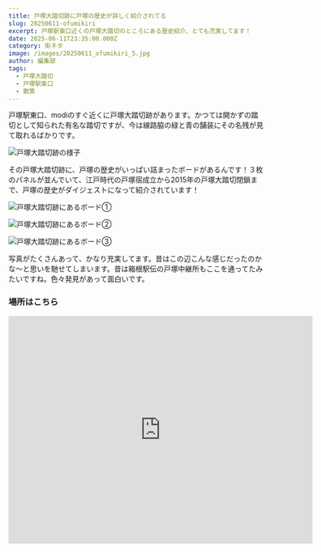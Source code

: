 ```yaml
---
title: 戸塚大踏切跡に戸塚の歴史が詳しく紹介されてる
slug: 20250611-ofumikiri
excerpt: 戸塚駅東口近くの戸塚大踏切のところにある歴史紹介、とても充実してます！
date: 2025-06-11T23:35:00.000Z
category: 街ネタ
image: /images/20250611_ofumikiri_5.jpg
author: 編集部
tags:
  - 戸塚大踏切
  - 戸塚駅東口
  - 散策
---
```

戸塚駅東口、modiのすぐ近くに戸塚大踏切跡があります。かつては開かずの踏切として知られた有名な踏切ですが、今は線路脇の緑と青の舗装にその名残が見て取れるばかりです。

![戸塚大踏切跡の様子](/images/20250611_ofumikiri_5.jpg)

その戸塚大踏切跡に、戸塚の歴史がいっぱい詰まったボードがあるんです！３枚のパネルが並んでいて、江戸時代の戸塚宿成立から2015年の戸塚大踏切閉鎖まで、戸塚の歴史がダイジェストになって紹介されています！

![戸塚大踏切跡にあるボード①](/images/20250611_ofumikiri_1.jpg)

![戸塚大踏切跡にあるボード②](/images/20250611_ofumikiri_2.jpg)

![戸塚大踏切跡にあるボード③](/images/20250611_ofumikiri_3.jpg)

写真がたくさんあって、かなり充実してます。昔はこの辺こんな感じだったのかな～と思いを馳せてしまいます。昔は箱根駅伝の戸塚中継所もここを通ってたみたいですね。色々発見があって面白いです。



### 場所はこちら

<iframe src="https://www.google.com/maps/embed?pb=!1m18!1m12!1m3!1d2734.7401088164875!2d139.53256459449744!3d35.40097716185945!2m3!1f0!2f0!3f0!3m2!1i1024!2i768!4f13.1!3m3!1m2!1s0x60185b005cb5074f%3A0x8d5f45ea002bb516!2z5oi45aGa6aeFIOaoqua1nOaXp-adsea1t-mBk-aIuOWhmuWuv-WRqOi-uuaVo-etluahiOWGhQ!5e0!3m2!1sja!2sjp!4v1749653330441!5m2!1sja!2sjp" width="600" height="450" style="border:0;" allowfullscreen="" loading="lazy" referrerpolicy="no-referrer-when-downgrade"></iframe>
